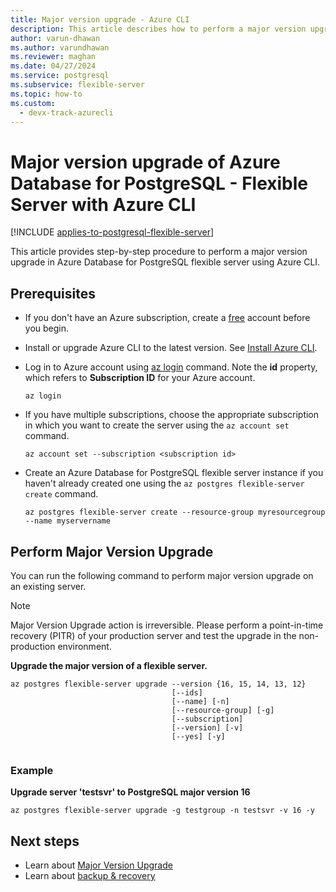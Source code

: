 ```yaml
---
title: Major version upgrade - Azure CLI
description: This article describes how to perform a major version upgrade in Azure Database for PostgreSQL - Flexible Server through the Azure CLI.
author: varun-dhawan
ms.author: varundhawan
ms.reviewer: maghan
ms.date: 04/27/2024
ms.service: postgresql
ms.subservice: flexible-server
ms.topic: how-to
ms.custom:
  - devx-track-azurecli
---
```


#  Major version upgrade of Azure Database for PostgreSQL - Flexible Server with Azure CLI

[!INCLUDE [applies-to-postgresql-flexible-server](../includes/applies-to-postgresql-flexible-server.md)]

This article provides step-by-step procedure to perform a major version upgrade in Azure Database for PostgreSQL flexible server using Azure CLI.

## Prerequisites
- If you don't have an Azure subscription, create a [free](https://azure.microsoft.com/free/) account before you begin.
- Install or upgrade Azure CLI to the latest version. See [Install Azure CLI](/cli/azure/install-azure-cli).
-  Log in to Azure account using [az login](/cli/azure/reference-index#az-login) command. Note the **id** property, which refers to **Subscription ID** for your Azure account.

    ```azurecli-interactive
    az login
    ````

- If you have multiple subscriptions, choose the appropriate subscription in which you want to create the server using the ```az account set``` command.

    ```azurecli
    az account set --subscription <subscription id>
    ```

- Create an Azure Database for PostgreSQL flexible server instance if you haven't already created one using the `az postgres flexible-server create` command.

    ```azurecli
    az postgres flexible-server create --resource-group myresourcegroup --name myservername
    ```

## Perform Major Version Upgrade

You can run the following command to perform major version upgrade on an existing server.

> [!NOTE]  
> Major Version Upgrade action is irreversible. Please perform a point-in-time recovery (PITR) of your production server and test the upgrade in the non-production environment.


**Upgrade the major version of a flexible server.**
```azurecli
az postgres flexible-server upgrade --version {16, 15, 14, 13, 12}
                                    [--ids]
                                    [--name] [-n]
                                    [--resource-group] [-g]
                                    [--subscription]
                                    [--version] [-v]
                                    [--yes] [-y]
                                    
```

### Example

**Upgrade server 'testsvr' to PostgreSQL major version 16**

```azurecli
az postgres flexible-server upgrade -g testgroup -n testsvr -v 16 -y

```

## Next steps
* Learn about [Major Version Upgrade](concepts-major-version-upgrade.md)
* Learn about [backup & recovery](concepts-backup-restore.md)  
